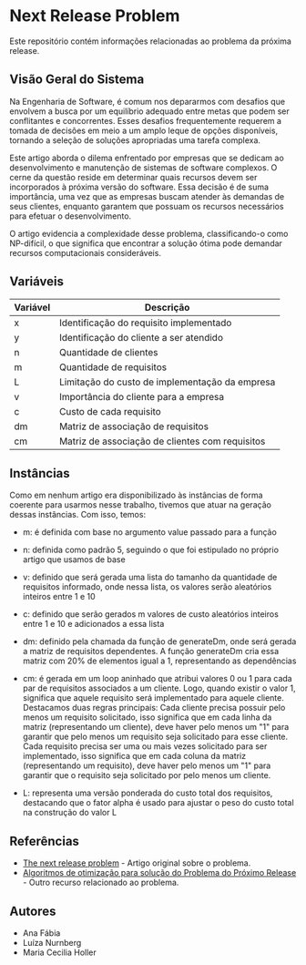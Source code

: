 # Next Release Problem

Este repositório contém informações relacionadas ao problema da próxima release.

## Visão Geral do Sistema

Na Engenharia de Software, é comum nos depararmos com desafios que envolvem a busca por um equilíbrio adequado entre metas que podem ser conflitantes e concorrentes. Esses desafios frequentemente requerem a tomada de decisões em meio a um amplo leque de opções disponíveis, tornando a seleção de soluções apropriadas uma tarefa complexa.

Este artigo aborda o dilema enfrentado por empresas que se dedicam ao desenvolvimento e manutenção de sistemas de software complexos. O cerne da questão reside em determinar quais recursos devem ser incorporados à próxima versão do software. Essa decisão é de suma importância, uma vez que as empresas buscam atender às demandas de seus clientes, enquanto garantem que possuam os recursos necessários para efetuar o desenvolvimento.

O artigo evidencia a complexidade desse problema, classificando-o como NP-difícil, o que significa que encontrar a solução ótima pode demandar recursos computacionais consideráveis.

## Variáveis

| Variável                 | Descrição                                    |
|--------------------------|----------------------------------------------|
| x                        | Identificação do requisito implementado     |
| y                        | Identificação do cliente a ser atendido     |
| n                        | Quantidade de clientes                      |
| m                        | Quantidade de requisitos                    |
| L                        | Limitação do custo de implementação da empresa |
| v                        | Importância do cliente para a empresa      |
| c                        | Custo de cada requisito                     |
| dm                       | Matriz de associação de requisitos           |
| cm                       | Matriz de associação de clientes com requisitos |

## Instâncias

Como em nenhum artigo era disponibilizado às instâncias de forma coerente para usarmos nesse trabalho, tivemos que atuar na geração dessas instâncias. Com isso, temos:

* m: é definida com base no argumento value passado para a função

* n: definida como padrão 5, seguindo o que foi estipulado no próprio artigo que usamos de base

* v: definido que será gerada uma lista do tamanho da quantidade de requisitos informado, onde nessa lista, os valores serão aleatórios inteiros entre 1 e 10

* c: definido que serão gerados m valores de custo aleatórios inteiros entre 1 e 10 e adicionados a essa lista

* dm: definido pela chamada da função de generateDm, onde será gerada a matriz de requisitos dependentes. A função generateDm cria essa matriz com 20% de elementos igual a 1, representando as dependências

* cm: é gerada em um loop aninhado que atribui valores 0 ou 1 para cada par de requisitos associados a um cliente. Logo, quando existir o valor 1, significa que aquele requisito será implementado para aquele cliente. Destacamos duas regras principais: Cada cliente precisa possuir pelo menos um requisito solicitado, isso significa que em cada linha da matriz (representando um cliente), deve haver pelo menos um "1" para garantir que pelo menos um requisito seja solicitado para esse cliente. Cada requisito precisa ser uma ou mais vezes solicitado para ser implementado, isso significa que em cada coluna da matriz (representando um requisito), deve haver pelo menos um "1" para garantir que o requisito seja solicitado por pelo menos um cliente.
      
* L:  representa uma versão ponderada do custo total dos requisitos, destacando que o fator alpha é usado para ajustar o peso do custo total na construção do valor L


## Referências

- [The next release problem](https://www.example.com/nesting-problem.pdf) - Artigo original sobre o problema.
- [Algoritmos de otimização para solução do Problema do Próximo Release](http://www.bsi.ufrpe.br/sites/www.bsi.ufrpe.br/files/Mariana.pdf) - Outro recurso relacionado ao problema.

## Autores

- Ana Fábia
- Luíza Nurnberg
- Maria Cecilia Holler


